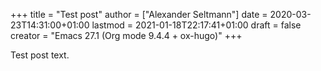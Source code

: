 +++
title = "Test post"
author = ["Alexander Seltmann"]
date = 2020-03-23T14:31:00+01:00
lastmod = 2021-01-18T22:17:41+01:00
draft = false
creator = "Emacs 27.1 (Org mode 9.4.4 + ox-hugo)"
+++

Test post text.
